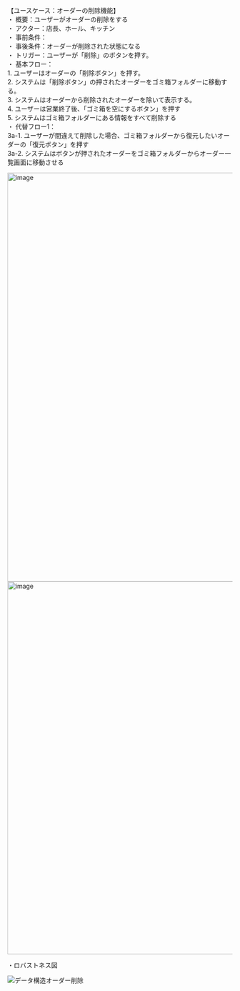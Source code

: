【ユースケース：オーダーの削除機能】   
・ 概要：ユーザーがオーダーの削除をする  
・ アクター：店長、ホール、キッチン  
・ 事前条件：  
・ 事後条件：オーダーが削除された状態になる  
・ トリガー：ユーザーが「削除」のボタンを押す。  
・ 基本フロー：  
    1. ユーザーはオーダーの「削除ボタン」を押す。  
    2. システムは「削除ボタン」の押されたオーダーをゴミ箱フォルダーに移動する。  
    3. システムはオーダーから削除されたオーダーを除いて表示する。  
    4. ユーザーは営業終了後、「ゴミ箱を空にするボタン」を押す  
    5. システムはゴミ箱フォルダーにある情報をすべて削除する  
・ 代替フロー1：    
    3a-1. ユーザーが間違えて削除した場合、ゴミ箱フォルダーから復元したいオーダーの「復元ボタン」を押す  
    3a-2. システムはボタンが押されたオーダーをゴミ箱フォルダーからオーダー一覧画面に移動させる  

<img width="915" alt="image" src="https://github.com/urakawa-es5/security/assets/119495449/c5c0e5f8-6709-4179-a49b-64a48286db75">

<img width="835" alt="image" src="https://github.com/urakawa-es5/security/assets/119495449/371d69b1-9c6e-4fe9-9033-f4345f934a1c">


・ロバストネス図

![データ構造オーダー削除](https://github.com/urakawa-es5/security/assets/136284569/ff888e5b-710a-405a-9204-b7af10955202)
